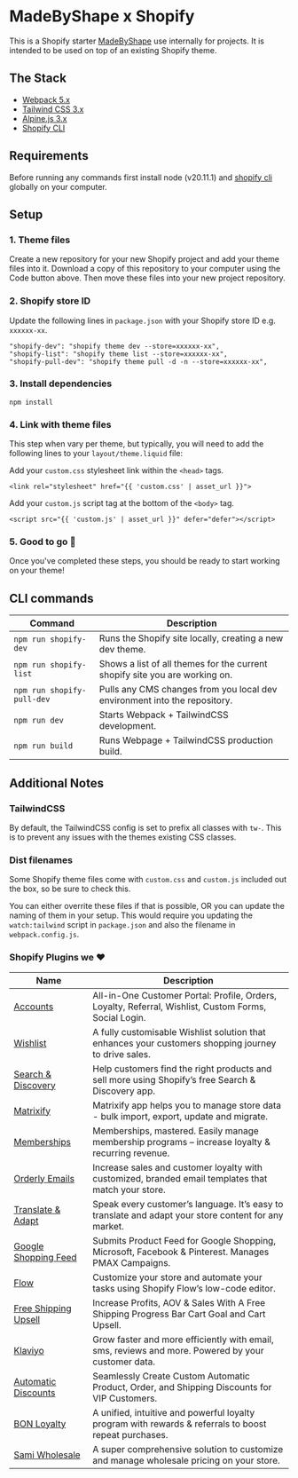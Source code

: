 # MadeByShape x Shopify

This is a Shopify starter [MadeByShape](https://madebyshape.co.uk) use internally for projects. It is intended to be used on top of an existing Shopify theme. 

## The Stack

- [Webpack 5.x](https://webpack.js.org/) 
- [Tailwind CSS 3.x](https://tailwindcss.com)
- [Alpine.js 3.x](https://alpinejs.dev/)
- [Shopify CLI](https://shopify.dev/docs/themes/tools/cli/install)

## Requirements

Before running any commands first install node (v20.11.1) and [shopify cli](https://shopify.dev/docs/themes/tools/cli/install) globally on your computer.

## Setup

### 1. Theme files

Create a new repository for your new Shopify project and add your theme files into it. Download a copy of this repository to your computer using the Code button above. Then move these files into your new project repository.

### 2. Shopify store ID

Update the following lines in `package.json` with your Shopify store ID e.g. `xxxxxx-xx`.
```
"shopify-dev": "shopify theme dev --store=xxxxxx-xx",
"shopify-list": "shopify theme list --store=xxxxxx-xx",
"shopify-pull-dev": "shopify theme pull -d -n --store=xxxxxx-xx",
```
### 3. Install dependencies

```
npm install
```

### 4. Link with theme files
This step when vary per theme, but typically, you will need to add the following lines to your `layout/theme.liquid` file:

Add your `custom.css` stylesheet link within the `<head>` tags.
```
<link rel="stylesheet" href="{{ 'custom.css' | asset_url }}">
```

Add your `custom.js` script tag at the bottom of the `<body>` tag.
```
<script src="{{ 'custom.js' | asset_url }}" defer="defer"></script>
```
### 5. Good to go 🚀

Once you've completed these steps, you should be ready to start working on your theme! 

## CLI commands

| Command | Description |
| -------- | ------- |
| `npm run shopify-dev` | Runs the Shopify site locally, creating a new dev theme. |
| `npm run shopify-list` | Shows a list of all themes for the current shopify site you are working on. |
| `npm run shopify-pull-dev` | Pulls any CMS changes from you local dev environment into the repository. |
| `npm run dev` | Starts Webpack + TailwindCSS development. |
| `npm run build` | Runs Webpage + TailwindCSS production build. |

## Additional Notes

### TailwindCSS

By default, the TailwindCSS config is set to prefix all classes with `tw-`. This is to prevent any issues with the themes existing CSS classes. 

### Dist filenames

Some Shopify theme files come with `custom.css` and `custom.js` included out the box, so be sure to check this. 

You can either overrite these files if that is possible, OR you can update the naming of them in your setup. This would require you updating the `watch:tailwind` script in `package.json` and also the filename in `webpack.config.js`.

### Shopify Plugins we ❤️

| Name | Description |
| -------- | ------- |
| [Accounts](https://apps.shopify.com/customer-accounts) | All-in-One Customer Portal: Profile, Orders, Loyalty, Referral, Wishlist, Custom Forms, Social Login. |
| [Wishlist](https://apps.shopify.com/wishlist-king) | A fully customisable Wishlist solution that enhances your customers shopping journey to drive sales. |
| [Search & Discovery](https://apps.shopify.com/search-and-discovery) | Help customers find the right products and sell more using Shopify’s free Search & Discovery app. |
| [Matrixify](https://apps.shopify.com/excel-export-import) | Matrixify app helps you to manage store data - bulk import, export, update and migrate. |
| [Memberships](https://apps.shopify.com/membership-program) | Memberships, mastered. Easily manage membership programs – increase loyalty & recurring revenue. |
| [Orderly Emails](https://apps.shopify.com/email-templates) | Increase sales and customer loyalty with customized, branded email templates that match your store. |
| [Translate & Adapt](https://apps.shopify.com/translate-and-adapt) | Speak every customer’s language. It’s easy to translate and adapt your store content for any market. |
| [Google Shopping Feed](https://apps.shopify.com/google-shopping-feed) | Submits Product Feed for Google Shopping, Microsoft, Facebook & Pinterest. Manages PMAX Campaigns. |
| [Flow](https://apps.shopify.com/flow) | Customize your store and automate your tasks using Shopify Flow’s low-code editor. |
| [Free Shipping Upsell](https://apps.shopify.com/essential-order-value-booster) | Increase Profits, AOV & Sales With A Free Shipping Progress Bar Cart Goal and Cart Upsell. |
| [Klaviyo](https://apps.shopify.com/klaviyo-email-marketing) | Grow faster and more efficiently with email, sms, reviews and more. Powered by your customer data. |
| [Automatic Discounts](https://apps.shopify.com/regios-automatic-discounts) | Seamlessly Create Custom Automatic Product, Order, and Shipping Discounts for VIP Customers. |
| [BON Loyalty](https://apps.shopify.com/bon-loyalty-rewards) | A unified, intuitive and powerful loyalty program with rewards & referrals to boost repeat purchases. |
| [Sami Wholesale](https://apps.shopify.com/wholesale-sami) | A super comprehensive solution to customize and manage wholesale pricing on your store. |

